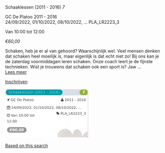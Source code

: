Schaaklessen (2011 - 2016) *7*

GC De Platoo 2011 - 2016  
24/09/2022, 01/10/2022, 08/10/2022, ... PLA\_LR2223\_3  

Van 10:00 tot 12:00

*€60,00*

  

  

Schaken, heb je er al van gehoord? Waarschijnlijk wel. Veel mensen denken dat schaken heel moeilijk is, maar eigenlijk is dat echt niet zo! Bij ons kan je de zaterdag voormiddagen leren schaken. Onze coach leert je de fijnste technieken. Wist je trouwens dat schaken ook een sport is? Jaw ...  
[Lees meer](https://tickets.vgc.be/activity/subscribe/PLA_LR2223_3)

[Inschrijven](https://tickets.vgc.be/activity/subscribe/PLA_LR2223_3)

![](76702.png)

[Based on this search](https://tickets.vgc.be/activity/index?&vrijeplaatsen=1&Age%5B%5D=4%2C6&entity=286)